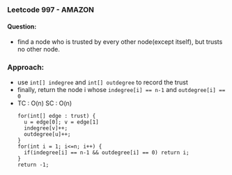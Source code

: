 ### Leetcode 997 - AMAZON
#### Question:
- find a node who is trusted by every other node(except itself), but trusts no other node.

### Approach:
- use `int[] indegree` and `int[] outdegree` to record the trust
- finally, return the node i whose `indegree[i] == n-1` and `outdegree[i] == 0`
- TC : O(n) SC : O(n)
  ```
  for(int[] edge : trust) {
    u = edge[0]; v = edge[1]
    indegree[v]++;
    outdegree[u]++;
  }
  for(int i = 1; i<=n; i++) {
    if(indegree[i] == n-1 && outdegree[i] == 0) return i;
  }
  return -1;
  ```
